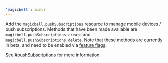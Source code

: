 ```yaml
---
'magicbell': minor
---
```


Add the `magicbell.pushSubscriptions` resource to manage mobile devices / push subscriptions. Methods that have been made available are `magicbell.pushSubscriptions.create` and `magicbell.pushSubscriptions.delete`. Note that these methods are currently in beta, and need to be enabled via [feature flags](https://github.com/magicbell-io/magicbell-js/tree/main/packages/magicbell#feature-flags).

See [#pushSubscriptions](https://github.com/magicbell-io/magicbell-js/blob/main/packages/magicbell/README.md#pushSubscriptions) for more information.
